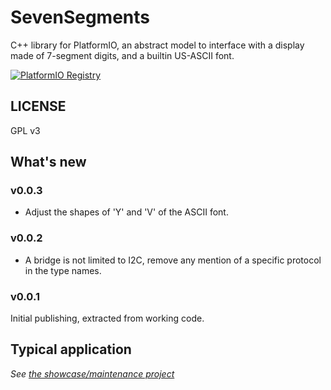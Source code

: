 # SevenSegments
C++ library for PlatformIO, an abstract model to interface with a display made of 7-segment digits, and a builtin US-ASCII font.

[![PlatformIO Registry](https://badges.registry.platformio.org/packages/sporniket/library/SevenSegments-by-sporniket.svg)](https://registry.platformio.org/libraries/sporniket/SevenSegments-by-sporniket)

## LICENSE

GPL v3

## What's new

### v0.0.3

* Adjust the shapes of 'Y' and 'V' of the ASCII font.

### v0.0.2

* A bridge is not limited to I2C, remove any mention of a specific protocol in the type names.

### v0.0.1

Initial publishing, extracted from working code.


## Typical application

_See [the showcase/maintenance project](https://github.com/sporniket/esp32-idf-workspace-i2c)_
